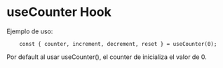 # useCounter Hook

Ejemplo de uso:

```
    const { counter, increment, decrement, reset } = useCounter(0);
```

Por default al usar useCounter(), el counter de inicializa el valor de 0.